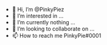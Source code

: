 - 👋 Hi, I’m @PinkyPiez
- 👀 I’m interested in ...
- 🌱 I’m currently nothing ...
- 💞️ I’m looking to collaborate on ...
- 📫 How to reach me PinkyPie#0001

<!---
PinkyPiez/PinkyPiez is a ✨ special ✨ repository because its `README.md` (this file) appears on your GitHub profile.
You can click the Preview link to take a look at your changes.
--->
